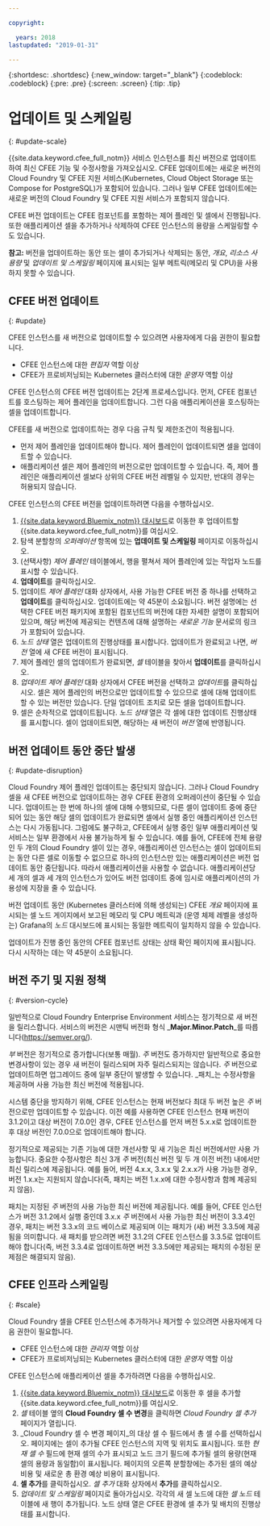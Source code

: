 ```yaml
---

copyright:

  years: 2018
lastupdated: "2019-01-31"

---
```


{:shortdesc: .shortdesc}
{:new_window: target="_blank"}
{:codeblock: .codeblock}
{:pre: .pre}
{:screen: .screen}
{:tip: .tip}

# 업데이트 및 스케일링
{: #update-scale}

{{site.data.keyword.cfee_full_notm}} 서비스 인스턴스를 최신 버전으로 업데이트하여 최신 CFEE 기능 및 수정사항을 가져오십시오. CFEE 업데이트에는 새로운 버전의 Cloud Foundry 및 CFEE 지원 서비스(Kubernetes, Cloud Object Storage 또는 Compose for PostgreSQL)가 포함되어 있습니다.  그러나 일부 CFEE 업데이트에는 새로운 버전의 Cloud Foundry 및 CFEE 지원 서비스가 포함되지 않습니다.

CFEE 버전 업데이트는 CFEE 컴포넌트를 포함하는 제어 플레인 및 셀에서 진행됩니다. 또한 애플리케이션 셀을 추가하거나 삭제하여 CFEE 인스턴스의 용량을 스케일링할 수도 있습니다.

**참고:** 버전을 업데이트하는 동안 또는 셀이 추가되거나 삭제되는 동안, _개요_, _리소스 사용량_ 및 _업데이트 및 스케일링_ 페이지에 표시되는 일부 메트릭(메모리 및 CPU)을 사용하지 못할 수 있습니다.

## CFEE 버전 업데이트
{: #update}

CFEE 인스턴스를 새 버전으로 업데이트할 수 있으려면 사용자에게 다음 권한이 필요합니다.
   * CFEE 인스턴스에 대한 _편집자_ 역할 이상
   * CFEE가 프로비저닝되는 Kubernetes 클러스터에 대한 _운영자_ 역할 이상

CFEE 인스턴스의 CFEE 버전 업데이트는 2단계 프로세스입니다. 먼저, CFEE 컴포넌트를 호스팅하는 제어 플레인을 업데이트합니다. 그런 다음 애플리케이션을 호스팅하는 셀을 업데이트합니다.

CFEE를 새 버전으로 업데이트하는 경우 다음 규칙 및 제한조건이 적용됩니다.
* 먼저 제어 플레인을 업데이트해야 합니다. 제어 플레인이 업데이트되면 셀을 업데이트할 수 있습니다.
* 애플리케이션 셀은 제어 플레인의 버전으로만 업데이트할 수 있습니다.  즉, 제어 플레인은 애플리케이션 셀보다 상위의 CFEE 버전 레벨일 수 있지만, 반대의 경우는 허용되지 않습니다.

CFEE 인스턴스의 CFEE 버전을 업데이트하려면 다음을 수행하십시오.
1. [{{site.data.keyword.Bluemix_notm}} 대시보드](https://cloud.ibm.com/dashboard/apps/)로 이동한 후 업데이트할 {{site.data.keyword.cfee_full_notm}}를 여십시오.
2. 탐색 분할창의 _오퍼레이션_ 항목에 있는 **업데이트 및 스케일링** 페이지로 이동하십시오.
3. (선택사항) _제어 플레인_ 테이블에서, 행을 펼쳐서 제어 플레인에 있는 작업자 노드를 표시할 수 있습니다.
4. **업데이트**를 클릭하십시오.
5. 업데이트 _제어 플레인_ 대화 상자에서, 사용 가능한 CFEE 버전 중 하나를 선택하고 **업데이트**를 클릭하십시오. 업데이트에는 약 45분이 소요됩니다.  버전 설명에는 선택한 CFEE 버전 패키지에 포함된 컴포넌트의 버전에 대한 자세한 설명이 포함되어 있으며, 해당 버전에 제공되는 컨텐츠에 대해 설명하는 _새로운 기능_ 문서로의 링크가 포함되어 있습니다.
6. _노드 상태_ 열은 업데이트의 진행상태를 표시합니다. 업데이트가 완료되고 나면, _버전_ 열에 새 CFEE 버전이 표시됩니다.
7. 제어 플레인 셀의 업데이트가 완료되면, _셀_ 테이블을 찾아서 **업데이트**를 클릭하십시오.
8. _업데이트 제어 플레인_ 대화 상자에서 CFEE 버전을 선택하고 *업데이트*를 클릭하십시오. 셀은 제어 플레인의 버전으로만 업데이트할 수 있으므로 셀에 대해 업데이트할 수 있는 버전만 있습니다. 단일 업데이트 조치로 모든 셀을 업데이트합니다.
9. 셀은 순차적으로 업데이트됩니다. _노드 상태_ 열은 각 셀에 대한 업데이트 진행상태를 표시합니다. 셀이 업데이트되면, 해당하는 새 버전이 _버전_ 열에 반영됩니다.

## 버전 업데이트 동안 중단 발생
{: #update-disruption}

Cloud Foundry 제어 플레인 업데이트는 중단되지 않습니다.  그러나 Cloud Foundry 셀을 새 CFEE 버전으로 업데이트하는 경우 CFEE 환경의 오퍼레이션이 중단될 수 있습니다.  업데이트는 한 번에 하나의 셀에 대해 수행되므로, 다른 셀이 업데이트 중에 중단되어 있는 동안 해당 셀의 업데이트가 완료되면 셀에서 실행 중인 애플리케이션 인스턴스는 다시 가동됩니다. 그럼에도 불구하고, CFEE에서 실행 중인 일부 애플리케이션 및 서비스는 일부 환경에서 사용 불가능하게 될 수 있습니다. 예를 들어, CFEE에 전체 용량인 두 개의 Cloud Foundry 셀이 있는 경우, 애플리케이션 인스턴스는 셀이 업데이트되는 동안 다른 셀로 이동할 수 없으므로 하나의 인스턴스만 있는 애플리케이션은 버전 업데이트 동안 중단됩니다. 따라서 애플리케이션을 사용할 수 없습니다.  애플리케이션당 세 개의 셀과 세 개의 인스턴스가 있어도 버전 업데이트 중에 임시로 애플리케이션의 가용성에 지장을 줄 수 있습니다.

버전 업데이트 동안 (Kubernetes 클러스터에 의해 생성되는) CFEE _개요_ 페이지에 표시되는 셀 노드 게이지에서 보고된 메모리 및 CPU 메트릭과 (운영 체제 레벨을 생성하는) Grafana의 _노드_ 대시보드에 표시되는 동일한 메트릭이 일치하지 않을 수 있습니다.

업데이트가 진행 중인 동안의 CFEE 컴포넌트 상태는 상태 확인 페이지에 표시됩니다.  다시 시작하는 데는 약 45분이 소요됩니다.

## 버전 주기 및 지원 정책
{: #version-cycle}

일반적으로 Cloud Foundry Enterprise Environment 서비스는 정기적으로 새 버전을 릴리스합니다. 서비스의 버전은 시맨틱 버전화 형식 _**Major.Minor.Patch**_를 따릅니다(https://semver.org/).

_부_ 버전은 정기적으로 증가합니다(보통 매월). _주_ 버전도 증가하지만 일반적으로 중요한 변경사항이 있는 경우 새 버전이 릴리스되며 자주 릴리스되지는 않습니다.  _주_ 버전으로 업데이트하면 업그레이드 중에 일부 중단이 발생할 수 있습니다. _패치_는 수정사항을 제공하며 사용 가능한 최신 버전에 적용됩니다. 

시스템 중단을 방지하기 위해, CFEE 인스턴스는 현재 버전보다 최대 두 버전 높은 _주_ 버전으로만 업데이트할 수 있습니다. 이전 예를 사용하면 CFEE 인스턴스 현재 버전이 3.1.2이고 대상 버전이 7.0.0인 경우, CFEE 인스턴스를 먼저 버전 5.x.x로 업데이트한 후 대상 버전인 7.0.0으로 업데이트해야 합니다.

정기적으로 제공되는 기존 기능에 대한 개선사항 및 새 기능은 최신 버전에서만 사용 가능합니다. 중요한 수정사항은 최신 3개 _주_ 버전(최신 버전 및 두 개 이전 버전) 내에서만 최신 릴리스에 제공됩니다. 예를 들어, 버전 4.x.x, 3.x.x 및 2.x.x가 사용 가능한 경우, 버전 1.x.x는 지원되지 않습니다(즉, 패치는 버전 1.x.x에 대한 수정사항과 함께 제공되지 않음).  

패치는 지정된 _주_ 버전의 사용 가능한 최신 버전에 제공됩니다. 예를 들어, CFEE 인스턴스가 버전 3.1.2에서 실행 중인데 3.x.x _주_ 버전에서 사용 가능한 최신 버전이 3.3.4인 경우, 패치는 버전 3.3.x의 코드 베이스로 제공되며 이는 패치가 (새) 버전 3.3.5에 제공됨을 의미합니다. 새 패치를 받으려면 버전 3.1.2의 CFEE 인스턴스를 3.3.5로 업데이트해야 합니다(즉, 버전 3.3.4로 업데이트하면 버전 3.3.5에만 제공되는 패치의 수정된 문제점은 해결되지 않음).

## CFEE 인프라 스케일링
{: #scale}

Cloud Foundry 셀을 CFEE 인스턴스에 추가하거나 제거할 수 있으려면 사용자에게 다음 권한이 필요합니다.
* CFEE 인스턴스에 대한 _관리자_ 역할 이상
* CFEE가 프로비저닝되는 Kubernetes 클러스터에 대한 _운영자_ 역할 이상

CFEE 인스턴스에 애플리케이션 셀을 추가하려면 다음을 수행하십시오.
1. [{{site.data.keyword.Bluemix_notm}} 대시보드](https://cloud.ibm.com/dashboard/apps/)로 이동한 후 셀을 추가할 {{site.data.keyword.cfee_full_notm}}를 여십시오.
2. _셀_ 테이블 옆의 **Cloud Foundry 셀 수 변경**을 클릭하면 _Cloud Foundry 셀 추가_ 페이지가 열립니다.
3. _Cloud Foundry 셀 수 변경 페이지_의 대상 셀 수 필드에서 총 셀 수를 선택하십시오. 페이지에는 셀이 추가될 CFEE 인스턴스의 지역 및 위치도 표시됩니다. 또한 _현재 셀 수_ 필드에 현재 셀의 수가 표시되고 노드 크기 필드에 추가될 셀의 용량(현재 셀의 용량과 동일함)이 표시됩니다. 페이지의 오른쪽 분할창에는 추가된 셀의 예상 비용 및 새로운 총 환경 예상 비용이 표시됩니다.
4. **셀 추가**를 클릭하십시오. _셀 추가_ 대화 상자에서 **추가**를 클릭하십시오.
5. _업데이트 및 스케일링_ 페이지로 돌아가십시오. 각각의 새 셀 노드에 대한 _셀 노드_ 테이블에 새 행이 추가됩니다. 노드 상태 열은 CFEE 환경에 셀 추가 및 배치의 진행상태를 표시합니다.
